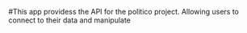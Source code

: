 #This app providess the API for the politico project. Allowing users to connect to their data and manipulate
